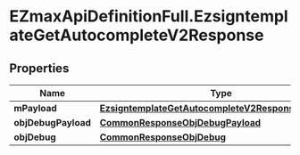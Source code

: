 # EZmaxApiDefinitionFull.EzsigntemplateGetAutocompleteV2Response

## Properties

Name | Type | Description | Notes
------------ | ------------- | ------------- | -------------
**mPayload** | [**EzsigntemplateGetAutocompleteV2ResponseMPayload**](EzsigntemplateGetAutocompleteV2ResponseMPayload.md) |  | 
**objDebugPayload** | [**CommonResponseObjDebugPayload**](CommonResponseObjDebugPayload.md) |  | [optional] 
**objDebug** | [**CommonResponseObjDebug**](CommonResponseObjDebug.md) |  | [optional] 


